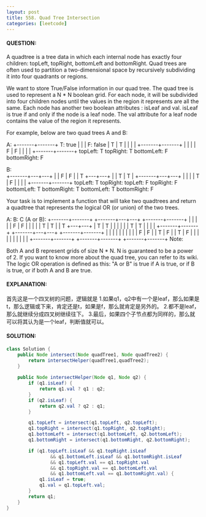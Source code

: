 ```yaml
---
layout: post
title: 558. Quad Tree Intersection
categories: [leetcode]
---
```


#### QUESTION:
A quadtree is a tree data in which each internal node has exactly four children: topLeft, topRight, bottomLeft and bottomRight. Quad trees are often used to partition a two-dimensional space by recursively subdividing it into four quadrants or regions.

We want to store True/False information in our quad tree. The quad tree is used to represent a N * N boolean grid. For each node, it will be subdivided into four children nodes until the values in the region it represents are all the same. Each node has another two boolean attributes : isLeaf and val. isLeaf is true if and only if the node is a leaf node. The val attribute for a leaf node contains the value of the region it represents.

For example, below are two quad trees A and B:

A:
+-------+-------+   T: true
|       |       |   F: false
|   T   |   T   |
|       |       |
+-------+-------+
|       |       |
|   F   |   F   |
|       |       |
+-------+-------+
topLeft: T
topRight: T
bottomLeft: F
bottomRight: F

B:               
+-------+---+---+
|       | F | F |
|   T   +---+---+
|       | T | T |
+-------+---+---+
|       |       |
|   T   |   F   |
|       |       |
+-------+-------+
topLeft: T
topRight:
     topLeft: F
     topRight: F
     bottomLeft: T
     bottomRight: T
bottomLeft: T
bottomRight: F
 

Your task is to implement a function that will take two quadtrees and return a quadtree that represents the logical OR (or union) of the two trees.

A:                 B:                 C (A or B):
+-------+-------+  +-------+---+---+  +-------+-------+
|       |       |  |       | F | F |  |       |       |
|   T   |   T   |  |   T   +---+---+  |   T   |   T   |
|       |       |  |       | T | T |  |       |       |
+-------+-------+  +-------+---+---+  +-------+-------+
|       |       |  |       |       |  |       |       |
|   F   |   F   |  |   T   |   F   |  |   T   |   F   |
|       |       |  |       |       |  |       |       |
+-------+-------+  +-------+-------+  +-------+-------+
Note:

Both A and B represent grids of size N * N.
N is guaranteed to be a power of 2.
If you want to know more about the quad tree, you can refer to its wiki.
The logic OR operation is defined as this: "A or B" is true if A is true, or if B is true, or if both A and B are true.

#### EXPLANATION:

首先这是一个四叉树的问题，逻辑就是
1.如果q1，q2中有一个是leaf，那么如果是t，那么逻辑或下来，肯定还是t，如果是f，那么就肯定是另外的。
2.都不是leaf，那么就继续分成四叉树继续往下。
3.最后，如果四个子节点都为同样的，那么就可以将其认为是一个leaf，判断值就可以。

#### SOLUTION:
```java
class Solution {
    public Node intersect(Node quadTree1, Node quadTree2) {
        return intersectHelper(quadTree1,quadTree2);
    }
    
    public Node intersectHelper(Node q1, Node q2) {
        if (q1.isLeaf) {
            return q1.val ? q1 : q2;
        }
        if (q2.isLeaf) {
            return q2.val ? q2 : q1;
        }

        q1.topLeft = intersect(q1.topLeft, q2.topLeft);
        q1.topRight = intersect(q1.topRight, q2.topRight);
        q1.bottomLeft = intersect(q1.bottomLeft, q2.bottomLeft);
        q1.bottomRight = intersect(q1.bottomRight, q2.bottomRight);

        if (q1.topLeft.isLeaf && q1.topRight.isLeaf
                && q1.bottomLeft.isLeaf && q1.bottomRight.isLeaf
                && q1.topLeft.val == q1.topRight.val
                && q1.topRight.val == q1.bottomLeft.val
                && q1.bottomLeft.val == q1.bottomRight.val) {
            q1.isLeaf = true;
            q1.val = q1.topLeft.val;
        }
        return q1;
    }
}
```
